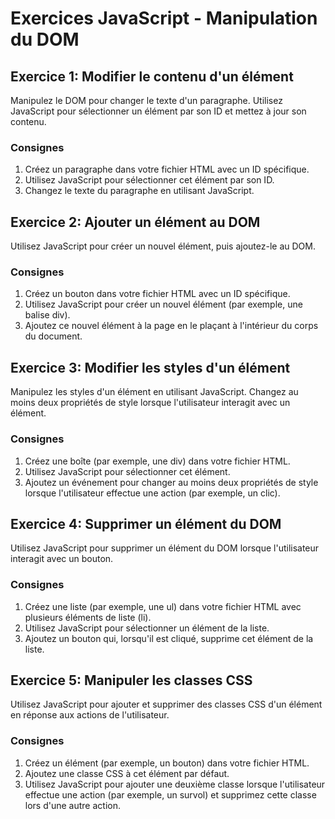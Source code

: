 # Exercices JavaScript - Manipulation du DOM

## Exercice 1: Modifier le contenu d'un élément

Manipulez le DOM pour changer le texte d'un paragraphe. Utilisez JavaScript pour sélectionner un élément par son ID et mettez à jour son contenu.

### Consignes

1. Créez un paragraphe dans votre fichier HTML avec un ID spécifique.
2. Utilisez JavaScript pour sélectionner cet élément par son ID.
3. Changez le texte du paragraphe en utilisant JavaScript.

## Exercice 2: Ajouter un élément au DOM

Utilisez JavaScript pour créer un nouvel élément, puis ajoutez-le au DOM.

### Consignes

1. Créez un bouton dans votre fichier HTML avec un ID spécifique.
2. Utilisez JavaScript pour créer un nouvel élément (par exemple, une balise div).
3. Ajoutez ce nouvel élément à la page en le plaçant à l'intérieur du corps du document.

## Exercice 3: Modifier les styles d'un élément

Manipulez les styles d'un élément en utilisant JavaScript. Changez au moins deux propriétés de style lorsque l'utilisateur interagit avec un élément.

### Consignes

1. Créez une boîte (par exemple, une div) dans votre fichier HTML.
2. Utilisez JavaScript pour sélectionner cet élément.
3. Ajoutez un événement pour changer au moins deux propriétés de style lorsque l'utilisateur effectue une action (par exemple, un clic).

## Exercice 4: Supprimer un élément du DOM

Utilisez JavaScript pour supprimer un élément du DOM lorsque l'utilisateur interagit avec un bouton.

### Consignes

1. Créez une liste (par exemple, une ul) dans votre fichier HTML avec plusieurs éléments de liste (li).
2. Utilisez JavaScript pour sélectionner un élément de la liste.
3. Ajoutez un bouton qui, lorsqu'il est cliqué, supprime cet élément de la liste.

## Exercice 5: Manipuler les classes CSS

Utilisez JavaScript pour ajouter et supprimer des classes CSS d'un élément en réponse aux actions de l'utilisateur.

### Consignes

1. Créez un élément (par exemple, un bouton) dans votre fichier HTML.
2. Ajoutez une classe CSS à cet élément par défaut.
3. Utilisez JavaScript pour ajouter une deuxième classe lorsque l'utilisateur effectue une action (par exemple, un survol) et supprimez cette classe lors d'une autre action.
